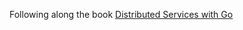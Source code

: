 Following along the book [Distributed Services with Go](https://pragprog.com/titles/tjgo/distributed-services-with-go/)